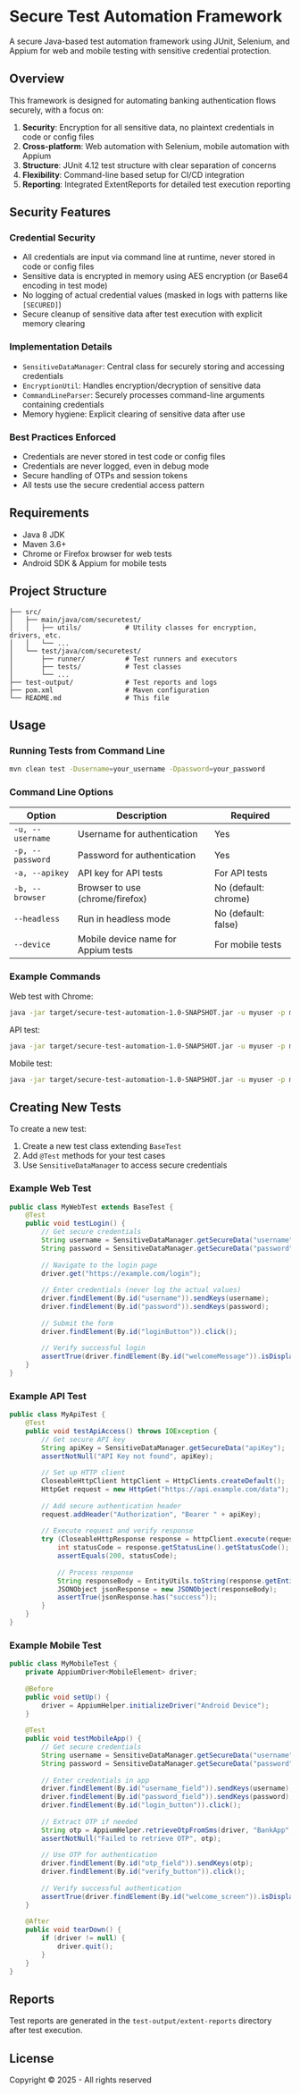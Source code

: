# Secure Test Automation Framework

A secure Java-based test automation framework using JUnit, Selenium, and Appium for web and mobile testing with sensitive credential protection.

## Overview

This framework is designed for automating banking authentication flows securely, with a focus on:

1. **Security**: Encryption for all sensitive data, no plaintext credentials in code or config files
2. **Cross-platform**: Web automation with Selenium, mobile automation with Appium
3. **Structure**: JUnit 4.12 test structure with clear separation of concerns
4. **Flexibility**: Command-line based setup for CI/CD integration
5. **Reporting**: Integrated ExtentReports for detailed test execution reporting

## Security Features

### Credential Security

- All credentials are input via command line at runtime, never stored in code or config files
- Sensitive data is encrypted in memory using AES encryption (or Base64 encoding in test mode)
- No logging of actual credential values (masked in logs with patterns like `[SECURED]`)
- Secure cleanup of sensitive data after test execution with explicit memory clearing

### Implementation Details

- `SensitiveDataManager`: Central class for securely storing and accessing credentials
- `EncryptionUtil`: Handles encryption/decryption of sensitive data
- `CommandLineParser`: Securely processes command-line arguments containing credentials
- Memory hygiene: Explicit clearing of sensitive data after use

### Best Practices Enforced

- Credentials are never stored in test code or config files
- Credentials are never logged, even in debug mode
- Secure handling of OTPs and session tokens
- All tests use the secure credential access pattern

## Requirements

- Java 8 JDK
- Maven 3.6+
- Chrome or Firefox browser for web tests
- Android SDK & Appium for mobile tests

## Project Structure

```
├── src/
│   ├── main/java/com/securetest/
│   │   ├── utils/           # Utility classes for encryption, drivers, etc.
│   │   └── ...
│   └── test/java/com/securetest/
│       ├── runner/          # Test runners and executors
│       ├── tests/           # Test classes
│       └── ...
├── test-output/             # Test reports and logs
├── pom.xml                  # Maven configuration
└── README.md                # This file
```

## Usage

### Running Tests from Command Line

```bash
mvn clean test -Dusername=your_username -Dpassword=your_password
```

### Command Line Options

| Option | Description | Required |
|--------|-------------|----------|
| `-u, --username` | Username for authentication | Yes |
| `-p, --password` | Password for authentication | Yes |
| `-a, --apikey` | API key for API tests | For API tests |
| `-b, --browser` | Browser to use (chrome/firefox) | No (default: chrome) |
| `--headless` | Run in headless mode | No (default: false) |
| `--device` | Mobile device name for Appium tests | For mobile tests |

### Example Commands

Web test with Chrome:
```bash
java -jar target/secure-test-automation-1.0-SNAPSHOT.jar -u myuser -p mypass -b chrome
```

API test:
```bash
java -jar target/secure-test-automation-1.0-SNAPSHOT.jar -u myuser -p mypass -a myapikey
```

Mobile test:
```bash
java -jar target/secure-test-automation-1.0-SNAPSHOT.jar -u myuser -p mypass --device "Pixel 4"
```

## Creating New Tests

To create a new test:

1. Create a new test class extending `BaseTest`
2. Add `@Test` methods for your test cases
3. Use `SensitiveDataManager` to access secure credentials

### Example Web Test

```java
public class MyWebTest extends BaseTest {
    @Test
    public void testLogin() {
        // Get secure credentials
        String username = SensitiveDataManager.getSecureData("username");
        String password = SensitiveDataManager.getSecureData("password");
        
        // Navigate to the login page
        driver.get("https://example.com/login");
        
        // Enter credentials (never log the actual values)
        driver.findElement(By.id("username")).sendKeys(username);
        driver.findElement(By.id("password")).sendKeys(password);
        
        // Submit the form
        driver.findElement(By.id("loginButton")).click();
        
        // Verify successful login
        assertTrue(driver.findElement(By.id("welcomeMessage")).isDisplayed());
    }
}
```

### Example API Test

```java
public class MyApiTest {
    @Test
    public void testApiAccess() throws IOException {
        // Get secure API key
        String apiKey = SensitiveDataManager.getSecureData("apiKey");
        assertNotNull("API Key not found", apiKey);
        
        // Set up HTTP client
        CloseableHttpClient httpClient = HttpClients.createDefault();
        HttpGet request = new HttpGet("https://api.example.com/data");
        
        // Add secure authentication header
        request.addHeader("Authorization", "Bearer " + apiKey);
        
        // Execute request and verify response
        try (CloseableHttpResponse response = httpClient.execute(request)) {
            int statusCode = response.getStatusLine().getStatusCode();
            assertEquals(200, statusCode);
            
            // Process response
            String responseBody = EntityUtils.toString(response.getEntity());
            JSONObject jsonResponse = new JSONObject(responseBody);
            assertTrue(jsonResponse.has("success"));
        }
    }
}
```

### Example Mobile Test

```java
public class MyMobileTest {
    private AppiumDriver<MobileElement> driver;
    
    @Before
    public void setUp() {
        driver = AppiumHelper.initializeDriver("Android Device");
    }
    
    @Test
    public void testMobileApp() {
        // Get secure credentials
        String username = SensitiveDataManager.getSecureData("username");
        String password = SensitiveDataManager.getSecureData("password");
        
        // Enter credentials in app
        driver.findElement(By.id("username_field")).sendKeys(username);
        driver.findElement(By.id("password_field")).sendKeys(password);
        driver.findElement(By.id("login_button")).click();
        
        // Extract OTP if needed
        String otp = AppiumHelper.retrieveOtpFromSms(driver, "BankApp", 30);
        assertNotNull("Failed to retrieve OTP", otp);
        
        // Use OTP for authentication
        driver.findElement(By.id("otp_field")).sendKeys(otp);
        driver.findElement(By.id("verify_button")).click();
        
        // Verify successful authentication
        assertTrue(driver.findElement(By.id("welcome_screen")).isDisplayed());
    }
    
    @After
    public void tearDown() {
        if (driver != null) {
            driver.quit();
        }
    }
}
```

## Reports

Test reports are generated in the `test-output/extent-reports` directory after test execution.

## License

Copyright © 2025 - All rights reserved